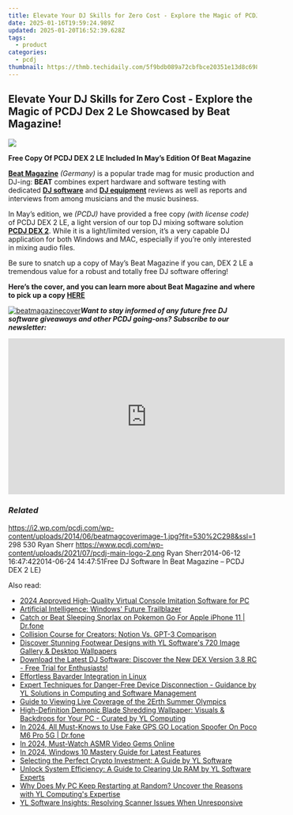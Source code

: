 ```yaml
---
title: Elevate Your DJ Skills for Zero Cost - Explore the Magic of PCDJ Dex 2 Le Showcased by Beat Magazine!
date: 2025-01-16T19:59:24.989Z
updated: 2025-01-20T16:52:39.628Z
tags:
  - product
categories:
  - pcdj
thumbnail: https://thmb.techidaily.com/5f9bdb089a72cbfbce20351e13d8c69867a47335c73b8710c5509727c5e15028.jpg
---
```


## Elevate Your DJ Skills for Zero Cost - Explore the Magic of PCDJ Dex 2 Le Showcased by Beat Magazine!

[![](https://i2.wp.com/pcdj.com/wp-content/uploads/2014/06/beatmagcoverimage-1.jpg?resize=530%2C270&ssl=1)](https://i2.wp.com/pcdj.com/wp-content/uploads/2014/06/beatmagcoverimage-1.jpg?fit=530%2C298&ssl=1 "beatmagcoverimage (1)")

  
**Free Copy Of PCDJ DEX 2 LE Included In May’s Edition Of Beat Magazine** 

[**Beat Magazine**](http://www.falkemedia.de/medien/magazine/beat) _(Germany)_ is a popular trade mag for music production and DJ-ing: **BEAT** combines expert hardware and software testing with dedicated [**DJ software**](https://tools.techidaily.com/pcdj/products/) and [**DJ equipment**](https://tools.techidaily.com/pcdj/products/) reviews as well as reports and interviews from among musicians and the music business.

In May’s edition, we _(PCDJ)_ have provided a free copy _(with license code)_ of PCDJ DEX 2 LE, a light version of our top DJ mixing software solution [**PCDJ DEX 2**](https://tools.techidaily.com/pcdj/products/). While it is a light/limited version, it’s a very capable DJ application for both Windows and MAC, especially if you’re only interested in mixing audio files.

Be sure to snatch up a copy of May’s Beat Magazine if you can, DEX 2 LE a tremendous value for a robust and totally free DJ software offering!

**Here’s the cover, and you can learn more about Beat Magazine and where to pick up a copy [HERE](http://www.falkemedia.de/medien/magazine/beat)**

[![beatmagazinecover](https://pcdj.com/wp-content/uploads/2014/06/beatmagazinecover.jpg)](https://pcdj.com/wp-content/uploads/2014/06/beatmagazinecover.jpg)_**Want to stay informed of any future free DJ software giveaways and other PCDJ going-ons? Subscribe to our newsletter:**_

<!-- affiliate ads begin -->
<iframe width="560" height="315" src="https://www.youtube.com/embed/poI1NQxHfjc?si=ZLG0wziYcTKIKwL5" title="YouTube video player" frameborder="0" allow="accelerometer; autoplay; clipboard-write; encrypted-media; gyroscope; picture-in-picture; web-share" referrerpolicy="strict-origin-when-cross-origin" allowfullscreen></iframe>
<!-- affiliate ads end -->

### _Related_

https://i2.wp.com/pcdj.com/wp-content/uploads/2014/06/beatmagcoverimage-1.jpg?fit=530%2C298&ssl=1 298 530 Ryan Sherr https://www.pcdj.com/wp-content/uploads/2021/07/pcdj-main-logo-2.png Ryan Sherr2014-06-12 16:47:422014-06-24 14:47:51Free DJ Software In Beat Magazine – PCDJ DEX 2 LE}

<ins class="adsbygoogle"
     style="display:block"
     data-ad-format="autorelaxed"
     data-ad-client="ca-pub-7571918770474297"
     data-ad-slot="1223367746"></ins>

<ins class="adsbygoogle"
     style="display:block"
     data-ad-client="ca-pub-7571918770474297"
     data-ad-slot="8358498916"
     data-ad-format="auto"
     data-full-width-responsive="true"></ins>

<span class="atpl-alsoreadstyle">Also read:</span>
<div><ul>
<li><a href="https://screen-activity-recording.techidaily.com/2024-approved-high-quality-virtual-console-imitation-software-for-pc/"><u>2024 Approved High-Quality Virtual Console Imitation Software for PC</u></a></li>
<li><a href="https://win11-tips.techidaily.com/artificial-intelligence-windows-future-trailblazer/"><u>Artificial Intelligence: Windows' Future Trailblazer</u></a></li>
<li><a href="https://ios-pokemon-go.techidaily.com/catch-or-beat-sleeping-snorlax-on-pokemon-go-for-apple-iphone-11-drfone-by-drfone-virtual-ios/"><u>Catch or Beat Sleeping Snorlax on Pokemon Go For Apple iPhone 11 | Dr.fone</u></a></li>
<li><a href="https://tech-hub.techidaily.com/collision-course-for-creators-notion-vs-gpt-3-comparison/"><u>Collision Course for Creators: Notion Vs. GPT-3 Comparison</u></a></li>
<li><a href="https://win-cloud.techidaily.com/discover-stunning-footwear-designs-with-yl-softwares-720-image-gallery-and-desktop-wallpapers/"><u>Discover Stunning Footwear Designs with YL Software's 720 Image Gallery & Desktop Wallpapers</u></a></li>
<li><a href="https://win-cloud.techidaily.com/download-the-latest-dj-software-discover-the-new-dex-version-38-rc-free-trial-for-enthusiasts/"><u>Download the Latest DJ Software: Discover the New DEX Version 3.8 RC - Free Trial for Enthusiasts!</u></a></li>
<li><a href="https://tech-savvy.techidaily.com/effortless-bavarder-integration-in-linux/"><u>Effortless Bavarder Integration in Linux</u></a></li>
<li><a href="https://win-cloud.techidaily.com/expert-techniques-for-danger-free-device-disconnection-guidance-by-yl-solutions-in-computing-and-software-management/"><u>Expert Techniques for Danger-Free Device Disconnection - Guidance by YL Solutions in Computing and Software Management</u></a></li>
<li><a href="https://tech-recovery.techidaily.com/guide-to-viewing-live-coverage-of-the-2erth-summer-olympics/"><u>Guide to Viewing Live Coverage of the 2Erth Summer Olympics</u></a></li>
<li><a href="https://win-cloud.techidaily.com/high-definition-demonic-blade-shredding-wallpaper-visuals-and-backdrops-for-your-pc-curated-by-yl-computing/"><u>High-Definition Demonic Blade Shredding Wallpaper: Visuals & Backdrops for Your PC - Curated by YL Computing</u></a></li>
<li><a href="https://change-location.techidaily.com/in-2024-all-must-knows-to-use-fake-gps-go-location-spoofer-on-poco-m6-pro-5g-drfone-by-drfone-virtual-android/"><u>In 2024, All Must-Knows to Use Fake GPS GO Location Spoofer On Poco M6 Pro 5G | Dr.fone</u></a></li>
<li><a href="https://youtube-lab.techidaily.com/24-must-watch-asmr-video-gems-online/"><u>In 2024, Must-Watch ASMR Video Gems Online</u></a></li>
<li><a href="https://fox-boxes.techidaily.com/in-2024-windows-10-mastery-guide-for-latest-features/"><u>In 2024, Windows 10 Mastery Guide for Latest Features</u></a></li>
<li><a href="https://win-cloud.techidaily.com/selecting-the-perfect-crypto-investment-a-guide-by-yl-software/"><u>Selecting the Perfect Crypto Investment: A Guide by YL Software</u></a></li>
<li><a href="https://win-cloud.techidaily.com/unlock-system-efficiency-a-guide-to-clearing-up-ram-by-yl-software-experts/"><u>Unlock System Efficiency: A Guide to Clearing Up RAM by YL Software Experts</u></a></li>
<li><a href="https://win-cloud.techidaily.com/why-does-my-pc-keep-restarting-at-random-uncover-the-reasons-with-yl-computings-expertise/"><u>Why Does My PC Keep Restarting at Random? Uncover the Reasons with YL Computing's Expertise</u></a></li>
<li><a href="https://win-cloud.techidaily.com/yl-software-insights-resolving-scanner-issues-when-unresponsive/"><u>YL Software Insights: Resolving Scanner Issues When Unresponsive</u></a></li>
</ul></div>

